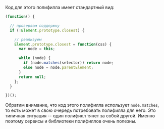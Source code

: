 Код для этого полифилла имеет стандартный вид:

```js
(function() {

  // проверяем поддержку
  if (!Element.prototype.closest) {

    // реализуем
    Element.prototype.closest = function(css) {
      var node = this;

      while (node) {
        if (node.matches(selector)) return node;
        else node = node.parentElement;
      }
      return null;
    };
  }

})();
```

Обратим внимание, что код этого полифилла использует `node.matches`, то есть может в свою очередь потребовать полифилла для него. Это типичная ситуация -- один полифилл тянет за собой другой. Именно поэтому сервисы и библиотеки полифиллов очень полезны.